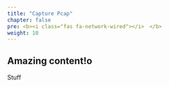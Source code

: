 ```yaml
---
title: "Capture Pcap"
chapter: false
pre: <b><i class="fas fa-network-wired"></i>　</b>
weight: 10
---
```


## Amazing content!o

Stuff